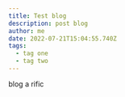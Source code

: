 ```yaml
---
title: Test blog
description: post blog
author: me
date: 2022-07-21T15:04:55.740Z
tags:
  - tag one
  - tag two
---
```

blog a rific